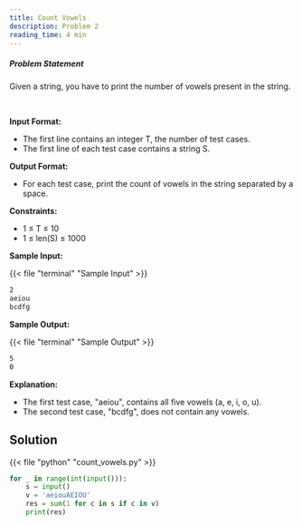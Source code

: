 ```yaml
---
title: Count Vowels
description: Problem 2
reading_time: 4 min
---
```



##### Problem Statement

Given a string, you have to print the number of vowels present in the string.

</br>

**Input Format:**

* The first line contains an integer T, the number of test cases.
* The first line of each test case contains a string S.

**Output Format:**

* For each test case, print the count of vowels in the string separated by a space.

**Constraints:**

* 1 ≤ T ≤ 10
* 1 ≤ len(S) ≤ 1000

**Sample Input:**

{{< file "terminal" "Sample Input" >}}

```md
2
aeiou
bcdfg
```

**Sample Output:**

{{< file "terminal" "Sample Output" >}}

```md
5
0
```

**Explanation:**

* The first test case, "aeiou", contains all five vowels (a, e, i, o, u).
* The second test case, "bcdfg", does not contain any vowels.

## Solution

<!-- **Approach:** -->

{{< file "python" "count_vowels.py" >}}

```py
for _ in range(int(input())):
    s = input()
    v = 'aeiouAEIOU'
    res = sum(1 for c in s if c in v)
    print(res)
```
